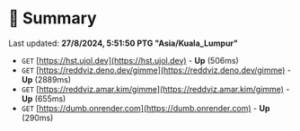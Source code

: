 # 📖 Summary
Last updated: **27/8/2024, 5:51:50 PTG "Asia/Kuala_Lumpur"**

- `GET` [https://hst.ujol.dev](https://hst.ujol.dev) - **Up** (506ms)
- `GET` [https://reddviz.deno.dev/gimme](https://reddviz.deno.dev/gimme) - **Up** (2889ms)
- `GET` [https://reddviz.amar.kim/gimme](https://reddviz.amar.kim/gimme) - **Up** (655ms)
- `GET` [https://dumb.onrender.com](https://dumb.onrender.com) - **Up** (290ms)

